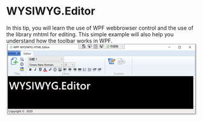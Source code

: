 # WYSIWYG.Editor
In this tip, you will learn the use of WPF webbrowser control and the use of the library mhtml for editing. This simple example will also help you understand how the toolbar works in WPF.
<img src="https://github.com/dorisoy/WYSIWYG.Editor/blob/master/WYSIWYG.Editor.png?raw=true"/>
